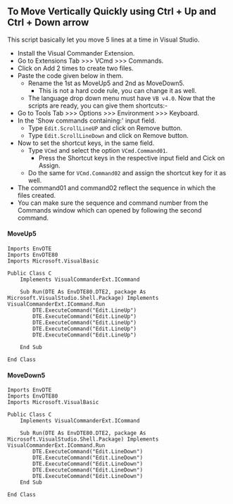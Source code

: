 ## To Move Vertically Quickly using Ctrl + Up and Ctrl + Down arrow
This script basically let you move 5 lines at a time in Visual Studio.
- Install the Visual Commander Extension.
- Go to Extensions Tab >>> VCmd >>> Commands.
- Click on Add 2 times to create two files.
- Paste the code given below in them. 
	- Rename the 1st as MoveUp5 and 2nd as MoveDown5.
		- This is not a hard code rule, you can change it as well.
	- The language drop down menu must have `VB v4.0`.
Now that the scripts are ready, you can give them shortcuts:-
- Go to Tools Tab >>> Options >>> Environment >>> Keyboard.
- In the 'Show commands containing:' input field.
	- Type `Edit.ScrollLineUP` and click on Remove button.
	- Type `Edit.ScrollLineDown` and click on Remove button.
- Now to set the shortcut keys, in the same field.
	- Type `VCmd` and select the option `VCmd.Command01`.
		- Press the Shortcut keys in the respective input field and Cick on Assign.
	- Do the same for `VCmd.Command02` and assign the shortcut key for it as well.
- The command01 and command02 reflect the sequence in which the files created. 
- You can make sure the sequence and command number from the Commands window which can opened by following the second command.

#### MoveUp5
```VB
Imports EnvDTE
Imports EnvDTE80
Imports Microsoft.VisualBasic

Public Class C
	Implements VisualCommanderExt.ICommand

	Sub Run(DTE As EnvDTE80.DTE2, package As Microsoft.VisualStudio.Shell.Package) Implements VisualCommanderExt.ICommand.Run
		DTE.ExecuteCommand("Edit.LineUp")
		DTE.ExecuteCommand("Edit.LineUp")
		DTE.ExecuteCommand("Edit.LineUp")
		DTE.ExecuteCommand("Edit.LineUp")
		DTE.ExecuteCommand("Edit.LineUp")

	End Sub

End Class

```

#### MoveDown5
```VB
Imports EnvDTE
Imports EnvDTE80
Imports Microsoft.VisualBasic

Public Class C
	Implements VisualCommanderExt.ICommand

	Sub Run(DTE As EnvDTE80.DTE2, package As Microsoft.VisualStudio.Shell.Package) Implements VisualCommanderExt.ICommand.Run
		DTE.ExecuteCommand("Edit.LineDown")
		DTE.ExecuteCommand("Edit.LineDown")
		DTE.ExecuteCommand("Edit.LineDown")
		DTE.ExecuteCommand("Edit.LineDown")
		DTE.ExecuteCommand("Edit.LineDown")		
	End Sub

End Class

```
	

	